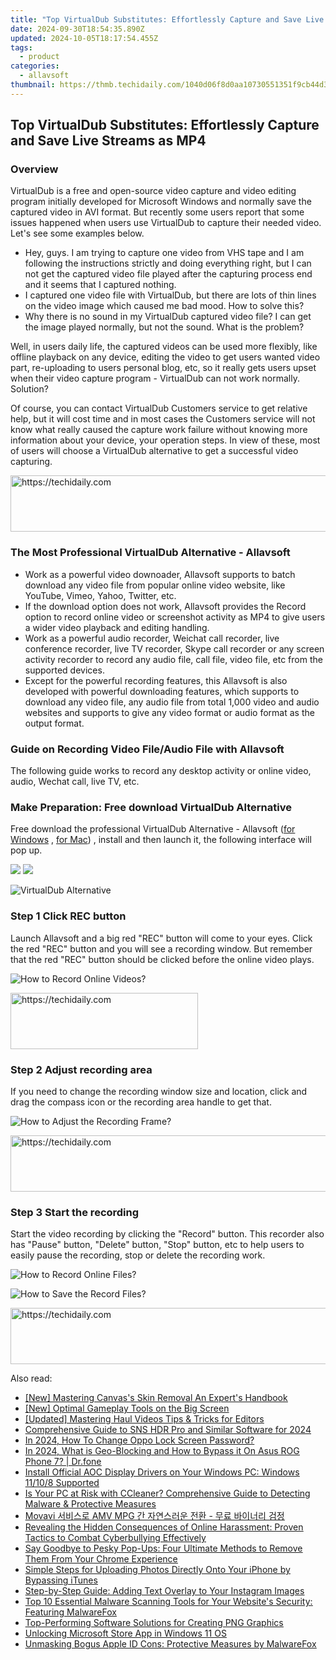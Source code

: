 ```yaml
---
title: "Top VirtualDub Substitutes: Effortlessly Capture and Save Live Streams as MP4"
date: 2024-09-30T18:54:35.890Z
updated: 2024-10-05T18:17:54.455Z
tags:
  - product
categories:
  - allavsoft
thumbnail: https://thmb.techidaily.com/1040d06f8d0aa10730551351f9cb44d3bcea699d80952a8774c562402ba30c3b.jpg
---
```


## Top VirtualDub Substitutes: Effortlessly Capture and Save Live Streams as MP4

### Overview

VirtualDub is a free and open-source video capture and video editing program initially developed for Microsoft Windows and normally save the captured video in AVI format. But recently some users report that some issues happened when users use VirtualDub to capture their needed video. Let's see some examples below.

* Hey, guys. I am trying to capture one video from VHS tape and I am following the instructions strictly and doing everything right, but I can not get the captured video file played after the capturing process end and it seems that I captured nothing.
* I captured one video file with VirtualDub, but there are lots of thin lines on the video image which caused me bad mood. How to solve this?
* Why there is no sound in my VirtualDub captured video file? I can get the image played normally, but not the sound. What is the problem?

Well, in users daily life, the captured videos can be used more flexibly, like offline playback on any device, editing the video to get users wanted video part, re-uploading to users personal blog, etc, so it really gets users upset when their video capture program - VirtualDub can not work normally. Solution?

Of course, you can contact VirtualDub Customers service to get relative help, but it will cost time and in most cases the Customers service will not know what really caused the capture work failure without knowing more information about your device, your operation steps. In view of these, most of users will choose a VirtualDub alternative to get a successful video capturing.

<!-- affiliate ads begin -->
<a href="https://appsumo.8odi.net/c/5597632/2137378/7443" target="_top" id="2137378">
  <img src="//a.impactradius-go.com/display-ad/7443-2137378" border="0" alt="https://techidaily.com" width="600" height="90"/>
</a>
<img height="0" width="0" src="https://appsumo.8odi.net/i/5597632/2137378/7443" style="position:absolute;visibility:hidden;" border="0" />
<!-- affiliate ads end -->

### The Most Professional VirtualDub Alternative - Allavsoft

* Work as a powerful video downoader, Allavsoft supports to batch download any video file from popular online video website, like YouTube, Vimeo, Yahoo, Twitter, etc.
* If the download option does not work, Allavsoft provides the Record option to record online video or screenshot activity as MP4 to give users a wider video playback and editing handling.
* Work as a powerful audio recorder, Weichat call recorder, live conference recorder, live TV recorder, Skype call recorder or any screen activity recorder to record any audio file, call file, video file, etc from the supported devices.
* Except for the powerful recording features, this Allavsoft is also developed with powerful downloading features, which supports to download any video file, any audio file from total 1,000 video and audio websites and supports to give any video format or audio format as the output format.

### Guide on Recording Video File/Audio File with Allavsoft

The following guide works to record any desktop activity or online video, audio, Wechat call, live TV, etc.

### Make Preparation: Free download VirtualDub Alternative

Free download the professional VirtualDub Alternative - Allavsoft ([for Windows](https://tools.techidaily.com/allavsoft/products/) , [for Mac](https://tools.techidaily.com/allavsoft/products/)) , install and then launch it, the following interface will pop up.

[![](https://www.allavsoft.com/how-to/../images/how-to/free-download-win.jpg)](https://tools.techidaily.com/allavsoft/products/) [![](https://www.allavsoft.com/how-to/../images/how-to/free-download-mac.jpg)](https://tools.techidaily.com/allavsoft/products/)

![VirtualDub Alternative](https://www.allavsoft.com/how-to/../images/allavsoft/screen-shot-600.jpg)

### Step 1 Click REC button

Launch Allavsoft and a big red "REC" button will come to your eyes. Click the red "REC" button and you will see a recording window. But remember that the red "REC" button should be clicked before the online video plays.

![How to Record Online Videos?](https://www.allavsoft.com/how-to/../images/how-to/record-skype-video-calls/click-rec-to-record-videos.jpg)

<!-- affiliate ads begin -->
<a href="https://aligracehair.sjv.io/c/5597632/1975816/19272" target="_top" id="1975816">
  <img src="//a.impactradius-go.com/display-ad/19272-1975816" border="0" alt="https://techidaily.com" width="300" height="90"/>
</a>
<img height="0" width="0" src="https://aligracehair.sjv.io/i/5597632/1975816/19272" style="position:absolute;visibility:hidden;" border="0" />
<!-- affiliate ads end -->

### Step 2 Adjust recording area

If you need to change the recording window size and location, click and drag the compass icon or the recording area handle to get that.

![How to Adjust the Recording Frame?](https://www.allavsoft.com/how-to/../images/how-to/record-skype-video-calls/move-adjust-the-recording-frame.jpg)

<!-- affiliate ads begin -->
<a href="https://appsumo.8odi.net/c/5597632/2123727/7443" target="_top" id="2123727">
  <img src="//a.impactradius-go.com/display-ad/7443-2123727" border="0" alt="https://techidaily.com" width="728" height="90"/>
</a>
<img height="0" width="0" src="https://appsumo.8odi.net/i/5597632/2123727/7443" style="position:absolute;visibility:hidden;" border="0" />
<!-- affiliate ads end -->

### Step 3 Start the recording

Start the video recording by clicking the "Record" button. This recorder also has "Pause" button, "Delete" button, "Stop" button, etc to help users to easily pause the recording, stop or delete the recording work.

![How to Record Online Files?](https://www.allavsoft.com/how-to/../images/how-to/record-skype-video-calls/click-REC.jpg)

![How to Save the Record Files?](https://www.allavsoft.com/how-to/../images/how-to/record-skype-video-calls/click-stop-save-to-finish-recording.jpg)

<!-- affiliate ads begin -->
<a href="https://zebaoaffiliateprogram.pxf.io/c/5597632/2137975/21526" target="_top" id="2137975">
  <img src="//a.impactradius-go.com/display-ad/21526-2137975" border="0" alt="https://techidaily.com" width="728" height="90"/>
</a>
<img height="0" width="0" src="https://zebaoaffiliateprogram.pxf.io/i/5597632/2137975/21526" style="position:absolute;visibility:hidden;" border="0" />
<!-- affiliate ads end -->

<ins class="adsbygoogle"
     style="display:block"
     data-ad-format="autorelaxed"
     data-ad-client="ca-pub-7571918770474297"
     data-ad-slot="1223367746"></ins>

<ins class="adsbygoogle"
     style="display:block"
     data-ad-client="ca-pub-7571918770474297"
     data-ad-slot="8358498916"
     data-ad-format="auto"
     data-full-width-responsive="true"></ins>

<span class="atpl-alsoreadstyle">Also read:</span>
<div><ul>
<li><a href="https://extra-support.techidaily.com/new-mastering-canvass-skin-removal-an-experts-handbook/"><u>[New] Mastering Canvas's Skin Removal An Expert's Handbook</u></a></li>
<li><a href="https://youtube-help.techidaily.com/new-optimal-gameplay-tools-on-the-big-screen/"><u>[New] Optimal Gameplay Tools on the Big Screen</u></a></li>
<li><a href="https://extra-skills.techidaily.com/updated-mastering-haul-videos-tips-and-tricks-for-editors/"><u>[Updated] Mastering Haul Videos Tips & Tricks for Editors</u></a></li>
<li><a href="https://extra-resources.techidaily.com/comprehensive-guide-to-sns-hdr-pro-and-similar-software-for-2024/"><u>Comprehensive Guide to SNS HDR Pro and Similar Software for 2024</u></a></li>
<li><a href="https://easy-unlock-android.techidaily.com/in-2024-how-to-change-oppo-lock-screen-password-by-drfone-android/"><u>In 2024, How To Change Oppo Lock Screen Password?</u></a></li>
<li><a href="https://phone-solutions.techidaily.com/in-2024-what-is-geo-blocking-and-how-to-bypass-it-on-asus-rog-phone-7-drfone-by-drfone-virtual-android/"><u>In 2024, What is Geo-Blocking and How to Bypass it On Asus ROG Phone 7? | Dr.fone</u></a></li>
<li><a href="https://win-amazing.techidaily.com/install-official-aoc-display-drivers-on-your-windows-pc-windows-11108-supported/"><u>Install Official AOC Display Drivers on Your Windows PC: Windows 11/10/8 Supported</u></a></li>
<li><a href="https://discover-fantastic.techidaily.com/is-your-pc-at-risk-with-ccleaner-comprehensive-guide-to-detecting-malware-and-protective-measures/"><u>Is Your PC at Risk with CCleaner? Comprehensive Guide to Detecting Malware & Protective Measures</u></a></li>
<li><a href="https://win-blog.techidaily.com/movavi-amv-mpg/"><u>Movavi 서비스로 AMV MPG 간 자연스러운 전환 - 무료 바이너리 검정</u></a></li>
<li><a href="https://discover-fantastic.techidaily.com/revealing-the-hidden-consequences-of-online-harassment-proven-tactics-to-combat-cyberbullying-effectively/"><u>Revealing the Hidden Consequences of Online Harassment: Proven Tactics to Combat Cyberbullying Effectively</u></a></li>
<li><a href="https://discover-fantastic.techidaily.com/say-goodbye-to-pesky-pop-ups-four-ultimate-methods-to-remove-them-from-your-chrome-experience/"><u>Say Goodbye to Pesky Pop-Ups: Four Ultimate Methods to Remove Them From Your Chrome Experience</u></a></li>
<li><a href="https://discover-fantastic.techidaily.com/simple-steps-for-uploading-photos-directly-onto-your-iphone-by-bypassing-itunes/"><u>Simple Steps for Uploading Photos Directly Onto Your iPhone by Bypassing iTunes</u></a></li>
<li><a href="https://discover-fantastic.techidaily.com/step-by-step-guide-adding-text-overlay-to-your-instagram-images/"><u>Step-by-Step Guide: Adding Text Overlay to Your Instagram Images</u></a></li>
<li><a href="https://discover-fantastic.techidaily.com/top-10-essential-malware-scanning-tools-for-your-websites-security-featuring-malwarefox/"><u>Top 10 Essential Malware Scanning Tools for Your Website's Security: Featuring MalwareFox</u></a></li>
<li><a href="https://discover-fantastic.techidaily.com/top-performing-software-solutions-for-creating-png-graphics/"><u>Top-Performing Software Solutions for Creating PNG Graphics</u></a></li>
<li><a href="https://windows11.techidaily.com/unlocking-microsoft-store-app-in-windows-11-os/"><u>Unlocking Microsoft Store App in Windows 11 OS</u></a></li>
<li><a href="https://discover-fantastic.techidaily.com/unmasking-bogus-apple-id-cons-protective-measures-by-malwarefox/"><u>Unmasking Bogus Apple ID Cons: Protective Measures by MalwareFox</u></a></li>
</ul></div>

